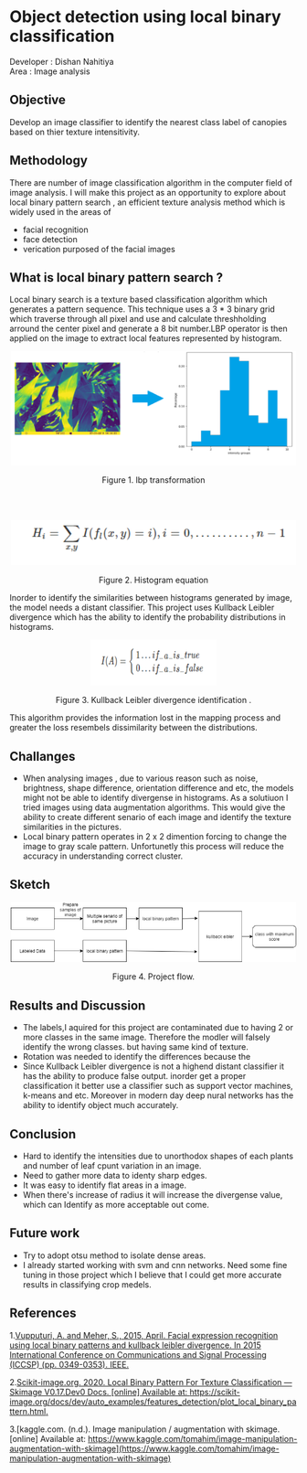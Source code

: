 # Object detection using local binary classification 

Developer : Dishan Nahitiya</br>
Area      : Image analysis


## Objective

Develop an image classifier to identify the nearest class label of canopies based on thier texture intensitivity. 

##  Methodology

 There are number of image classification algorithm in the computer field of image analysis. I will make this project as an opportunity to explore about local binary pattern search , an efficient texture analysis method which is widely used in the areas of
 - facial recognition 
 - face detection
 - verication purposed of the facial images  

## What is local binary pattern search ?

Local binary search is a texture based classification algorithm which generates a pattern sequence. This technique uses a 3 * 3 binary grid which traverse through all pixel and use and calculate
threshholding arround the center pixel and generate a 8 bit number.LBP operator is then applied on the image to extract local features represented by histogram.


<p align="center">
  <img src="images/readme/histpogram_transoformation.PNG"  alt="" height="200" width="500"/>
  <p align="center">Figure 1. lbp transformation</p>
</p>

</br>
</br>

<p align="center">
  <img src="images/readme/histogramEquation.PNG" alt="" width="500"/>
  <p align="center">Figure 2. Histogram equation</p>
</p>




Inorder to identify the similarities between histograms generated by image, the 
model needs a distant classifier. This project uses  Kullback Leibler divergence 
which has the ability to identify the probability distributions in histograms.
<br>
<p align="center">
 <img src="images/readme/validation.PNG" alt="" height="80" width="220" />
  <p align="center">Figure 3. Kullback Leibler divergence identification .</p>
</p>


 This algorithm provides the information lost in the mapping process  and  greater the loss resembels dissimilarity between the distributions.


## Challanges
  - When analysing images , due to various reason such as noise, brightness, shape difference, orientation difference and etc, the models might not be able to identify divergense in histograms. As a solutiuon I tried images using data augmentation algorithms. 
 This would give the ability to create different senario of each image and identify the texture similarities in the pictures. 
  - Local binary pattern operates in 2 x 2 dimention forcing to change the image to gray scale pattern. Unfortunetly this process
  will reduce the accuracy in understanding correct cluster. 

## Sketch 
<p align="center">
  <img src="images/readme/lbp_process.png" class="center" alt="" width="500"/>
   <p align="center">Figure 4. Project flow.</p>
</p>


  
## Results and Discussion 

 - The labels,I aquired for this project are contaminated due to having 2 or more classes in the same image. Therefore the modler will falsely identify the wrong classes.
   but having same kind of texture. 
 - Rotation was needed to identify the differences because the 
 - Since  Kullback Leibler divergence is not a highend distant classifier it has the ability to produce false output.
   inorder get a proper classification it better use a classifier such as support vector machines, k-means and etc. 
   Moreover in modern day deep nural networks has the ability to identify object much accurately.
 
## Conclusion 

 - Hard to identify the intensities due to unorthodox shapes of each plants and number of leaf cpunt variation in an image. 
 - Need to gather more data to identy sharp edges.  
 - It was easy to identify flat areas in a image.
 - When there's increase of radius it will increase the divergense value, which can Identify as more acceptable out come. 
 
## Future work
 - Try to adopt otsu method to isolate dense areas. 
 - I already started working with svm and cnn networks. Need some fine tuning in those project which I believe that I could get more accurate results in classifying crop medels. 
## References

1.[Vupputuri, A. and Meher, S., 2015, April. Facial expression recognition using local binary patterns and kullback leibler divergence. In 2015 International Conference on Communications and Signal Processing (ICCSP) (pp. 0349-0353). IEEE.](https://ieeexplore.ieee.org/document/7322904)

2.[Scikit-image.org. 2020. Local Binary Pattern For Texture Classification — Skimage V0.17.Dev0 Docs. [online] Available at: <https://scikit-image.org/docs/dev/auto_examples/features_detection/plot_local_binary_pattern.html>.](https://scikit-image.org/docs/dev/auto_examples/features_detection/plot_local_binary_pattern.html)

3.[kaggle.com. (n.d.). Image manipulation / augmentation with skimage. [online] Available at: https://www.kaggle.com/tomahim/image-manipulation-augmentation-with-skimage](https://www.kaggle.com/tomahim/image-manipulation-augmentation-with-skimage)
